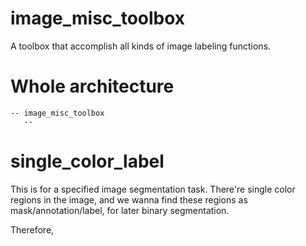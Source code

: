 # image_misc_toolbox
A toolbox that accomplish all kinds of image labeling functions.

# Whole architecture
```
-- image_misc_toolbox
   -- 
```



# single_color_label
This is for a specified image segmentation task. There're single color regions in the image,
and we wanna find these regions as mask/annotation/label, for later binary segmentation.

Therefore, 
